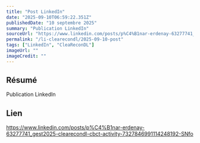 ```yaml
---
title: "Post LinkedIn"
date: "2025-09-10T06:59:22.351Z"
publishedDate: "10 septembre 2025"
summary: "Publication LinkedIn"
sourceUrl: "https://www.linkedin.com/posts/p%C4%B1nar-erdenay-63277741_gest2025-clearecondl-cbct-activity-7327846991114248192-SNfo"
permalink: "/li-clearecondl/2025-09-10-post"
tags: ["LinkedIn", "CleaReconDL"]
imageUrl: ""
imageCredit: ""
---
```


## Résumé

Publication LinkedIn

## Lien

https://www.linkedin.com/posts/p%C4%B1nar-erdenay-63277741_gest2025-clearecondl-cbct-activity-7327846991114248192-SNfo
